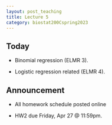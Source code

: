```yaml
---
layout: post_teaching
title: Lecture 5
category: biostat200Cspring2023
---
```


## Today

* Binomial regression (ELMR 3).

* Logistic regression related (ELMR 4).

## Announcement

* All homework schedule posted online

* HW2 due Friday, Apr 27 @ 11:59pm.

